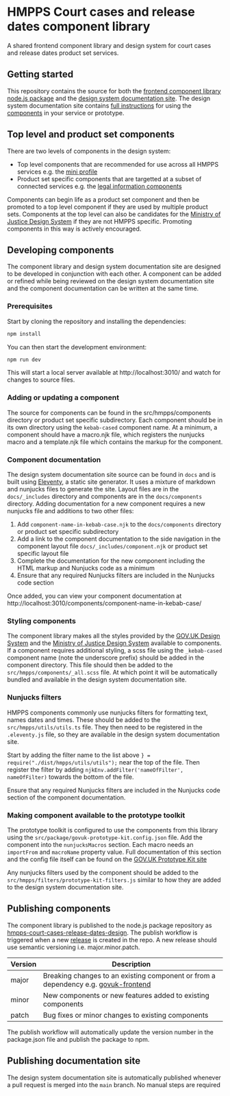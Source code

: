 # HMPPS Court cases and release dates component library

A shared frontend component library and design system for court cases and release dates product set services.

## Getting started

This repository contains the source for both the [frontend component library node.js package]((https://www.npmjs.com/package/hmpps-court-cases-release-dates-design)) and the [design system documentation site](https://court-cases-release-dates-design.hmpps.service.justice.gov.uk/).
The design system documentation site contains [full instructions](https://court-cases-release-dates-design.hmpps.service.justice.gov.uk/get-started/) for using the [components](https://court-cases-release-dates-design.hmpps.service.justice.gov.uk/components/) in your service or prototype.

## Top level and product set components

There are two levels of components in the design system:

- Top level components that are recommended for use across all HMPPS services e.g. the [mini profile](https://court-cases-release-dates-design.hmpps.service.justice.gov.uk/components/mini-profile/)
- Product set specific components that are targetted at a subset of connected services e.g. the [legal information components](https://court-cases-release-dates-design.hmpps.service.justice.gov.uk/components/court-cases-release-dates/)

Components can begin life as a product set component and then be promoted to a top level component if they are used by multiple product sets.
Components at the top level can also be candidates for the [Ministry of Justice Design System](https://design-patterns.service.justice.gov.uk/) if they are not HMPPS specific.
Promoting components in this way is actively encouraged. 

## Developing components

The component library and design system documentation site are designed to be developed in conjunction with each other.
A component can be added or refined while being reviewed on the design system documentation site and the component documentation can be written at the same time.

### Prerequisites

Start by cloning the repository and installing the dependencies:

```bash
npm install
```

You can then start the development environment:

```bash
npm run dev
```

This will start a local server available at http://localhost:3010/ and watch for changes to source files.

### Adding or updating a component

The source for components can be found in the src/hmpps/components directory or product set specific subdirectory. Each component should be in its own directory using the `kebab-cased` component name.
At a minimum, a component should have a macro.njk file, which registers the nunjucks macro and a template.njk file which contains the markup for the component.

### Component documentation

The design system documentation site source can be found in `docs` and is built using [Eleventy](https://www.11ty.dev/), a static site generator.
It uses a mixture of markdown and nunjucks files to generate the site. Layout files are in the `docs/_includes` directory and components are in the `docs/components` directory.
Adding documentation for a new component requires a new nunjucks file and additions to two other files:

1. Add `component-name-in-kebab-case.njk` to the `docs/components` directory or product set specific subdirectory
2. Add a link to the component documentation to the side navigation in the component layout file `docs/_includes/component.njk` or product set specific layout file
3. Complete the documentation for the new component including the HTML markup and Nunjucks code as a minimum
4. Ensure that any required Nunjucks filters are included in the Nunjucks code section

Once added, you can view your component documentation at http://localhost:3010/components/component-name-in-kebab-case/

### Styling components

The component library makes all the styles provided by the [GOV.UK Design System](https://design-system.service.gov.uk/) and the [Ministry of Justice Design System](https://design-patterns.service.justice.gov.uk/) available to components.
If a component requires additional styling, a scss file using the `_kebab-cased` component name (note the underscore prefix) should be added in the component directory.
This file should then be added to the `src/hmpps/components/_all.scss` file. At which point it will be automatically bundled and available in the design system documentation site.

### Nunjucks filters

HMPPS components commonly use nunjucks filters for formatting text, names dates and times. These should be added to the `src/hmpps/utils/utils.ts` file.
They then need to be registered in the `.eleventy.js` file, so they are available in the design system documentation site.

Start by adding the filter name to the list above `} = require("./dist/hmpps/utils/utils");` near the top of the file. Then register the filter by adding `njkEnv.addFilter('nameOfFilter', nameOfFilter)` towards the bottom of the file.

Ensure that any required Nunjucks filters are included in the Nunjucks code section of the component documentation.

### Making component available to the prototype toolkit

The prototype toolkit is configured to use the components from this library using the `src/package/govuk-prototype-kit.config.json` file.
Add the component into the `nunjucksMacros` section. Each macro needs an `importFrom` and `macroName` property value.
Full documentation of this section and the config file itself can be found on the [GOV.UK Prototype Kit site](https://prototype-kit.service.gov.uk/docs/configure-plugin#nunjucksmacros)

Any nunjucks filters used by the component should be added to the `src/hmpps/filters/prototype-kit-filters.js` similar to how they are added to the design system documentation site.

## Publishing components

The component library is published to the node.js package repository as [hmpps-court-cases-release-dates-design](https://www.npmjs.com/package/hmpps-court-cases-release-dates-design).
The publish workflow is triggered when a new [release](https://github.com/ministryofjustice/hmpps-court-cases-release-dates-design/releases) is created in the repo. A new release should use semantic versioning i.e. major.minor.patch.

| Version | Description                                                                                                                      |
|---------|----------------------------------------------------------------------------------------------------------------------------------|
| major   | Breaking changes to an existing component or from a dependency e.g. [govuk-frontend](https://github.com/alphagov/govuk-frontend) |
| minor   | New components or new features added to existing components                                                                      |
| patch   | Bug fixes or minor changes to existing components                                                                                |

The publish workflow will automatically update the version number in the package.json file and publish the package to npm.

## Publishing documentation site

The design system documentation site is automatically published whenever a pull request is merged into the `main` branch. No manual steps are required
